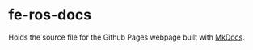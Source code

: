# fe-ros-docs
Holds the source file for the Github Pages webpage built with [MkDocs](https://www.mkdocs.org/).
